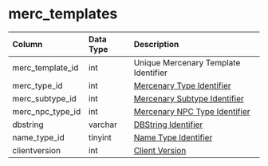 # merc\_templates

| Column | Data Type | Description |
| :--- | :--- | :--- |
| merc\_template\_id | int | Unique Mercenary Template Identifier |
| merc\_type\_id | int | [Mercenary Type Identifier](merc_types.md) |
| merc\_subtype\_id | int | [Mercenary Subtype Identifier](merc_subtypes.md) |
| merc\_npc\_type\_id | int | [Mercenary NPC Type Identifier](merc_npc_types.md) |
| dbstring | varchar | [DBString Identifier](https://github.com/EQEmu/docs-db-schema/tree/e0eb157dbf5563b03c0faf391abc87ec69239f4a/docs/schema/categories/mercenaries/db_str.md) |
| name\_type\_id | tinyint | [Name Type Identifier](merc_name_types.md) |
| clientversion | int | [Client Version](https://eqemu.gitbook.io/server/categories/player/client-version-bitmasks) |

